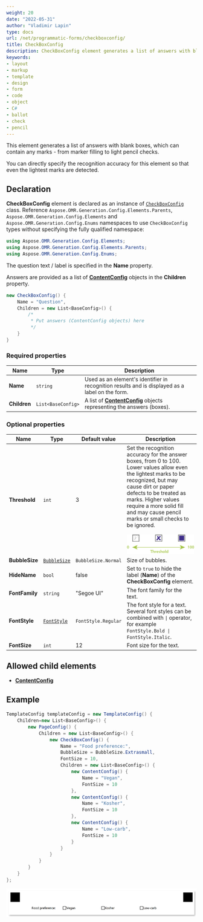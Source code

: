 ```yaml
---
weight: 20
date: "2022-05-31"
author: "Vladimir Lapin"
type: docs
url: /net/programmatic-forms/checkboxconfig/
title: CheckBoxConfig
description: CheckBoxConfig element generates a list of answers with blank bubbles that can accommodate any kind of marks.
keywords:
- layout
- markup
- template
- design
- form
- code
- object
- C#
- ballot
- check
- pencil
---
```


This element generates a list of answers with blank boxes, which can contain any marks - from marker filling to light pencil checks.

You can directly specify the recognition accuracy for this element so that even the lightest marks are detected.

## Declaration

**CheckBoxConfig** element is declared as an instance of [`CheckBoxConfig`](https://apireference.aspose.com/omr/net/aspose.omr.generation.config.elements.parents/checkboxconfig/) class. Reference `Aspose.OMR.Generation.Config.Elements.Parents`, `Aspose.OMR.Generation.Config.Elements` and `Aspose.OMR.Generation.Config.Enums` namespaces to use `CheckBoxConfig` types without specifying the fully qualified namespace:

```csharp
using Aspose.OMR.Generation.Config.Elements;
using Aspose.OMR.Generation.Config.Elements.Parents;
using Aspose.OMR.Generation.Config.Enums;
```

The question text / label is specified in the **Name** property.

Answers are provided as a list of [**ContentConfig**](/omr/net/programmatic-forms/contentconfig/) objects in the **Children** property.

```csharp
new CheckBoxConfig() {
	Name = "Question",
	Children = new List<BaseConfig>() {
		/*
		 * Put answers (ContentConfig objects) here
		 */
	}
}
```

### Required properties

Name | Type | Description
---- | ---- | -----------
**Name** | `string` | Used as an element's identifier in recognition results and is displayed as a label on the form.
**Children** | `List<BaseConfig>` | A list of [**ContentConfig**](/omr/net/programmatic-forms/contentconfig/) objects representing the answers (boxes).

### Optional properties

Name | Type | Default value | Description
---- | ---- | ------------- | -----------
**Threshold** | `int` | 3 | Set the recognition accuracy for the answer boxes, from 0 to 100. Lower values allow even the lightest marks to be recognized, but may cause dirt or paper defects to be treated as marks. Higher values require a more solid fill and may cause pencil marks or small checks to be ignored.<br /><br />![Checkbox threshold](program-threshold.png)
**BubbleSize** | [`BubbleSize`](https://apireference.aspose.com/omr/net/aspose.omr.generation/bubblesize/) | `BubbleSize.Normal` | Size of bubbles.
**HideName** | `bool` | false | Set to `true` to hide the label (**Name**) of the **CheckBoxConfig** element.
**FontFamily** | `string` | "Segoe UI" | The font family for the text.
**FontStyle** | [`FontStyle`](https://apireference.aspose.com/omr/net/aspose.omr.generation/fontstyle/) | `FontStyle.Regular` | The font style for a text.<br />Several font styles can be combined with `\|` operator, for example `FontStyle.Bold \| FontStyle.Italic`.
**FontSize** | `int` | 12 | Font size for the text.

## Allowed child elements

- [**ContentConfig**](/omr/net/programmatic-forms/contentconfig/)

## Example

```csharp
TemplateConfig templateConfig = new TemplateConfig() {
	Children=new List<BaseConfig>() {
		new PageConfig() {
			Children = new List<BaseConfig>() {
				new CheckBoxConfig() {
					Name = "Food preference:",
					BubbleSize = BubbleSize.Extrasmall,
					FontSize = 10,
					Children = new List<BaseConfig>() {
						new ContentConfig() {
							Name = "Vegan",
							FontSize = 10
						},
						new ContentConfig() {
							Name = "Kosher",
							FontSize = 10
						},
						new ContentConfig() {
							Name = "Low-carb",
							FontSize = 10
						}
					}
				}
			}
		}
	}
};
```

![Checkbox example](checkbox-example.png)
